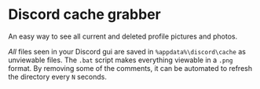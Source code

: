 # Discord cache grabber
An easy way to see all current and deleted profile pictures and photos.

*All* files seen in your Discord gui are saved in `%appdata%\discord\cache` as unviewable files.
The `.bat` script makes everything viewable in a `.png` format. By removing some of the comments, it can be automated to refresh the directory every `N` seconds.
